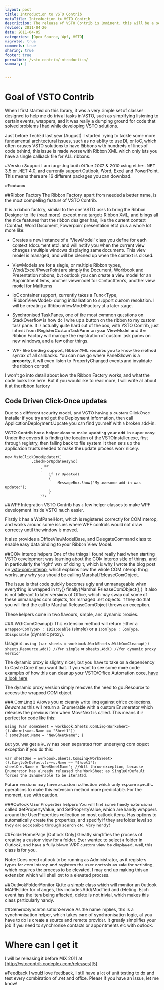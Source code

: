 ```yaml
---
layout: post
title: Introduction to VSTO Contrib
metaTitle: Introduction to VSTO Contrib
description: The release of VSTO Contrib is imminent, this will be a series covering various parts of VSTO Contrib.
revised: 2011-04-20
date: 2011-04-05
categories: [Open Source, Wpf, VSTO]
migrated: true
comments: true
sharing: true
footer: true
permalink: /vsto-contrib/introduction/
summary: | 
  

---
```

# Goal of VSTO Contrib
When I first started on this library, it was a very simple set of classes designed to help me do trivial tasks in VSTO, such as simplifying listening to certain events, wrappers, and it was really a dumping ground for code that solved problems I had while developing VSTO solutions.

Just before TechEd last year (August), I started trying to tackle some more fundamental architectural issues, such as no ability to use DI, or IoC, which often causes VSTO solutions to have Ribbons with hundreds of lines of code behind, this issue is made worse with Ribbon XML which only lets you have a single callback file for ALL ribbons.
<!-- more -->
#Version Support
I am targeting both Office 2007 & 2010 using either .NET 3.5 or .NET 4.0, and currently support Outlook, Word, Excel and PowerPoint. This means there are 16 different packages you can download.

#Features

##Ribbon Factory
The Ribbon Factory, apart from needed a better name, is the most compelling feature of VSTO Contrib.  

It is a ribbon factory, similar to the one VSTO uses to bring the Ribbon Designer to life ([read more][1]), except mine targets Ribbon XML, and brings all the nice features that the ribbon designer has, like the current context (Contact, Word Document, Powerpoint presentation etc) plus a whole lot more like:

 - Creates a new instance of a 'ViewModel' class you define for each context (document etc), and will notify you when the current view changes (multiple windows displaying same document). This view model is managed, and will be cleaned up when the context is closed.

 - ViewModels are for a single, or multiple Ribbon types, Word/Excel/PowerPoint are simply the Document, Workbook and Presentation ribbons, but outlook you can create a view model for an AppointmentItems, another viewmodel for ContactItem's, another view model for MailItems

 - IoC container support, currently takes a Func<Type, IRibbonViewModel> during initialisation to support custom resolution. I will be creating a IRibbonViewModelFactory at a later stage.  

 - Synchronised TaskPanes, one of the most common questions on StackOverflow is how do I wire up a button on the ribbon to my custom task pane. It is actually quite hard out of the box, with VSTO Contrib, just inherit from IRegisterCustomTaskPane on your ViewModel and the Ribbon Factory will manage the registration of custom task panes on new windows, and a few other things.  

 - WPF like binding support, RibbonXML requires you to know the method syntax of all callbacks. You can now go <toggleButton onAction="PanelShown" getPressed="PanelShown" /> where PanelShown is a **property**, it will even listen to PropertyChanged events and invalidate the ribbon control!

I won't go into detail about how the Ribbon Factory works, and what the code looks like here. But if you would like to read more, I will write all about it at [the ribbon factory][2]

## Code Driven Click-Once updates
Due to a different security model, and VSTO having a custom ClickOnce installer if you try and get the Deployment information, then call ApplicationDeployment.Update you can find yourself with a broken add-in.

VSTO Contrib has a helper class to make updating your add-in super easy. Under the covers it is finding the location of the VSTOInstaller.exe, first through registry, then falling back to file system. It then sets up the application trusts needed to make the update process work nicely.

    new VstoClickOnceUpdater()
                .CheckForUpdateAsync(
                    r =>
                    {
                        if (r.Updated)
                        {
                            MessageBox.Show("My awesome add-in was updated");
                        }
                    });

##WPF Integration
VSTO Contrib has a few helper classes to make WPF development inside VSTO much easier.

Firstly it has a WpfPanelHost, which is registered correctly for COM interop, and works around some issues where WPF controls would not draw correctly until the window is moved. 

It also provides a OfficeViewModelBase, and DelegateCommand class to enable easy data binding to your Ribbon View Model.

##COM interop helpers
One of the things I found really hard when starting VSTO development was learning about the COM interop side of things, and in particularly the 'right' way of doing it, which is why I wrote the blog post on [vsto-com-interop][3], which explains how the whole COM Interop thing works, any why you should be calling Marshal.ReleaseComObject.

The issue is that code quickly becomes ugly and unmanageable when everything is wrapped in try{} finally{Marshal.ReleaseComObject();}. It also is not tollerant to later versions of Office, which may swap out some of these unmanaged com objects, for managed .net objects. If they do that you will find the call to Marshal.ReleaseComObject throws an exception.

These helpers come in two flavours, simple, and dynamic proxies. 

###.WithComCleanup()
This extension method will return either a `Wrapped<ComType> : IDisposable` (simple) or a `IComType : ComType, IDisposable` (dynamic proxy).

Usage is:
`using (var sheets = workbook.WorkSheets.WithComCleanup())`
`sheets.Resource.Add() //for simple`
or `sheets.Add() //for dynamic proxy version`

The dynamic proxy is slightly nicer, but you have to take on a dependency to Castle.Core if you want that. If you want to see some more code examples of how this can cleanup your VSTO/Office Automation code, [have a look here][4]

The dynamic proxy version simply removes the need to go .Resource to access the wrapped COM object.

###.ComLinq<T>()
Allows you to cleanly write linq against office collections. *Beware* as this will return a IEnumerable<T> with a custom Enumerator which releases the previous item when MoveNext is called. This means it is perfect for code like this:

    using (var someSheet = workbook.Sheets.ComLinq<WorkSheet>().Where(s=>s.Name == "Sheet1"))
    { someSheet.Name = "NewSheetName"; }

But you will get a RCW has been separated from underlying com object exception if you do this:

    var sheetOne = workbook.Sheets.ComLinq<WorkSheet>().SingleOrDefault(s=>s.Name == "Sheet1");
    sheetOne.Name = "NewSheetName"; //Will throw exception, because Enumerator has already released the WorkSheet as SingleOrDefault forces the IEnumerable to be iterated.

Future versions may have a custom collection which only expose specific operations to make this extension method more predictable. For the moment, use with caution.

###Outlook User Properties helpers
You will find some handy extensions called GetPropertyValue<T>, and SetPropertyValue<T>, which are handy wrappers around the UserProperties collection on most outlook items. Has options to automatically create the properties, and specify if they are folder level so they are accessible through search etc. Very handy!


##FolderHomePage [Outlook Only]
Greatly simplifies the process of creating a custom view for a folder. Ever wanted to select a folder in Outlook, and have a fully blown WPF custom view be displayed, well, this class is for you.

Note: Does need outlook to be running as Administrator, as it registers types for com interop and registers the user controls as safe for scripting, which requires the process to be elevated. I may end up making this an extension which will shell out to a elevated process.

##OutlookFolderMonitor
Quite a simple class which will monitor an Outlook MAPIFolder for changes, this includes Add/Modified and deleting. Each event has the item being affected, delete is not trivial, which makes this class particularly handy.

##GenericSynchronisationService
As the name implies, this is a synchronisation helper, which takes care of synchronisation logic, all you have to do is create a source and remote provider. It greatly simplifies your job if you need to synchronise contacts or appointments etc with outlook.


# Where can I get it

I will be releasing it before MIX 2011 at [http://vstocontrib.codeplex.com/releases][5]


#Feedback
I would love feedback, I still have a lot of unit testing to do and test every combination of .net and office. Please if you have an issue, let me know!


 


  [1]: ../vsto-ribbon-designer-in-depth
  [2]: ribbon-factory
  [3]: vsto-com-interop
  [4]: com-cleanup-extension-methods
  [5]: http://vstocontrib.codeplex.com/releases